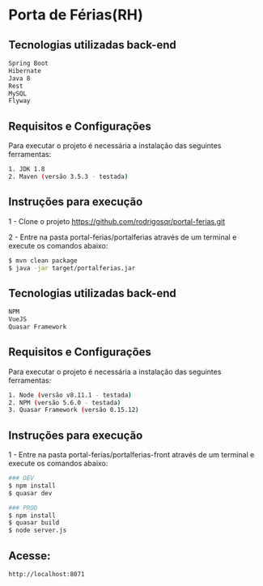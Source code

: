 # Porta de Férias(RH)

## Tecnologias utilizadas back-end
```sh
Spring Boot
Hibernate
Java 8
Rest
MySQL
Flyway
```
## Requisitos e Configurações

Para executar o projeto é necessária a instalação das seguintes ferramentas:
```sh
1. JDK 1.8
2. Maven (versão 3.5.3 - testada)
```
## Instruções para execução

1 - Clone o projeto https://github.com/rodrigosqr/portal-ferias.git

2 - Entre na pasta portal-ferias/portalferias através de um terminal e execute os comandos abaixo:
```sh
$ mvn clean package
$ java -jar target/portalferias.jar
```
## Tecnologias utilizadas back-end
```sh
NPM
VueJS
Quasar Framework
```
## Requisitos e Configurações

Para executar o projeto é necessária a instalação das seguintes ferramentas:
```sh
1. Node (versão v8.11.1 - testada)
2. NPM (versão 5.6.0 - testada)
3. Quasar Framework (versão 0.15.12)
```
## Instruções para execução

1 - Entre na pasta portal-ferias/portalferias-front através de um terminal e execute os comandos abaixo:
```sh
### DEV
$ npm install
$ quasar dev
```
```sh
### PROD
$ npm install
$ quasar build
$ node server.js
```
## Acesse:
```sh
http://localhost:8071
```